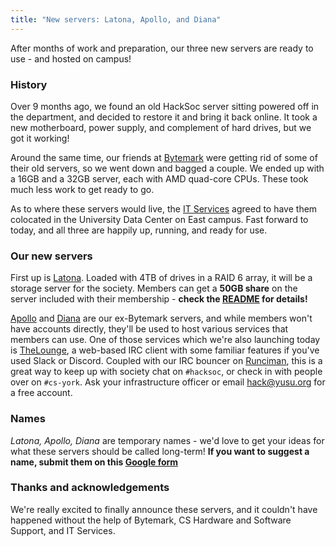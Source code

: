 ```yaml
---
title: "New servers: Latona, Apollo, and Diana"
---
```


After months of work and preparation, our three new servers are ready 
to use - and hosted on campus!

### History 

Over 9 months ago, we found an old HackSoc server sitting powered off
in the department, and decided to restore it and bring it back online.
It took a new motherboard, power supply, and complement of hard drives,
but we got it working!

Around the same time, our friends at [Bytemark][] were getting rid of
some of their old servers, so we went down and bagged a couple. We
ended up with a 16GB and a 32GB server, each with AMD quad-core CPUs.
These took much less work to get ready to go.

As to where these servers would live, the [IT Services][ITS] agreed to
have them colocated in the University Data Center on East campus. Fast
forward to today, and all three are happily up, running, and ready for
use. 

### Our new servers
First up is [Latona][]. Loaded with 4TB of drives in a RAID 6 array, it
will be a storage server for the society. Members can get a 
**50GB share** on the server included with their membership - **check
the [README][Latona] for details!**

[Apollo][] and [Diana][] are our ex-Bytemark servers, and while members
won't have accounts directly, they'll be used to host various services
that members can use. One of those services which we're also launching
today is [TheLounge][], a web-based IRC client with some familiar
features if you've used Slack or Discord. Coupled with our IRC bouncer
on [Runciman][], this is a great way to keep up with society chat on
`#hacksoc`, or check in with people over on `#cs-york`. Ask your
infrastructure officer or email [hack@yusu.org](mailto:hack@yusu.org)
for a free account.

### Names
*Latona, Apollo, Diana* are temporary names - we'd love to get your
ideas for what these servers should be called long-term! **If you want
to suggest a name, submit them on this [Google form][nameform]**
### Thanks and acknowledgements
We're really excited to finally announce these servers, and it 
couldn't have happened without the help of Bytemark, CS Hardware and 
Software Support, and IT Services.


[Bytemark]: http://www.bytemark.co.uk/r/hacksoc "Bytemark"
[ITS]:      https://www.york.ac.uk/it-services/ "IT Services"
[Latona]:   https://latona.hacksoc.org/         "Latona"
[Apollo]:   https://apollo.hacksoc.org/         "Apollo"
[Diana]:    https://diana.hacksoc.org/          "Diana"
[Runciman]: https://runciman.hacksoc.org/       "Runciman"
[TheLounge]:https://thelounge.chat/             "TheLounge"
[nameform]: https://docs.google.com/forms/d/e/1FAIpQLSeAI2nssVjI1Dho2qM-drbTMeJbM6FQo2qzhRz7BONSpAIJRw/viewform "Server name suggestions"
